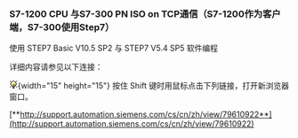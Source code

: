 ### S7-1200 CPU 与S7-300 PN ISO on TCP通信（S7-1200作为客户端，S7-300使用Step7）

使用 STEP7 Basic V10.5 SP2 与 STEP7 V5.4 SP5 软件编程

详细内容请参见以下连接：

![](images/3.gif){width="15" height="15"} 按住 Shift
键时用鼠标点击下列链接，打开新浏览器窗口。

[**http://support.automation.siemens.com/cs/cn/zh/view/79610922**](http://support.automation.siemens.com/cs/cn/zh/view/79610922)
